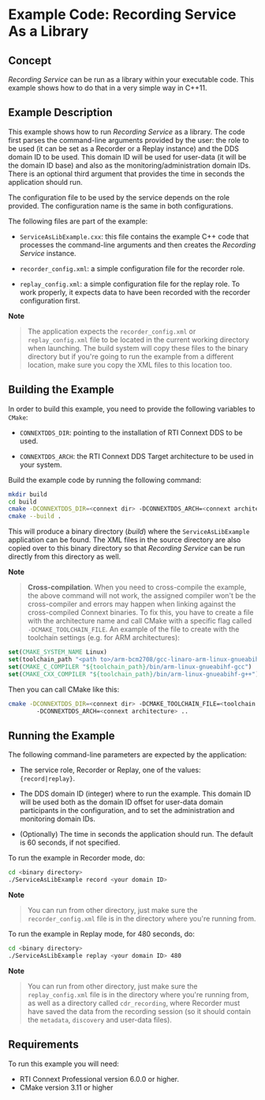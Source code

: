 # Example Code: Recording Service As a Library

## Concept

*Recording Service* can be run as a library within your executable code. This
example shows how to do that in a very simple way in C++11.

## Example Description

This example shows how to run *Recording Service* as a library. The code first
parses the command-line arguments provided by the user: the role to be used (it
can be set as a Recorder or a Replay instance) and the DDS domain ID to be used.
This domain ID will be used for user-data (it will be the domain ID base) and
also as the monitoring/administration domain IDs. There is an optional third
argument that provides the time in seconds the application should run.

The configuration file to be used by the service depends on the role provided.
The configuration name is the same in both configurations.

The following files are part of the example:

-   `ServiceAsLibExample.cxx`: this file contains the example C++ code that
    processes the command-line arguments and then creates the *Recording
    Service* instance.

-   `recorder_config.xml`: a simple configuration file for the recorder role.

-   `replay_config.xml`: a simple configuration file for the replay role. To
    work properly, it expects data to have been recorded with the recorder
    configuration first.

**Note**

> The application expects the `recorder_config.xml` or `replay_config.xml` file
> to be located in the current working directory when launching. The build
> system will copy these files to the binary directory but if you're going to
> run the example from a different location, make sure you copy the XML files to
> this location too.

## Building the Example

In order to build this example, you need to provide the following variables to
`CMake`:

-   `CONNEXTDDS_DIR`: pointing to the installation of RTI Connext DDS to be
    used.

-   `CONNEXTDDS_ARCH`: the RTI Connext DDS Target architecture to be used in
    your system.

Build the example code by running the following command:

```sh
mkdir build
cd build
cmake -DCONNEXTDDS_DIR=<connext dir> -DCONNEXTDDS_ARCH=<connext architecture> ..
cmake --build .
```

This will produce a binary directory (*build*) where the `ServiceAsLibExample`
application can be found. The XML files in the source directory are also copied
over to this binary directory so that *Recording Service* can be run directly
from this directory as well.

**Note**

> **Cross-compilation**. When you need to cross-compile the example, the above
> command will not work, the assigned compiler won't be the cross-compiler and
> errors may happen when linking against the cross-compiled Connext binaries. To
> fix this, you have to create a file with the architecture name and call CMake
> with a specific flag called `-DCMAKE_TOOLCHAIN_FILE`. An example of the file
> to create with the toolchain settings (e.g. for ARM architectures):

```cmake
set(CMAKE_SYSTEM_NAME Linux)
set(toolchain_path "<path to>/arm-bcm2708/gcc-linaro-arm-linux-gnueabihf-raspbian")
set(CMAKE_C_COMPILER "${toolchain_path}/bin/arm-linux-gnueabihf-gcc")
set(CMAKE_CXX_COMPILER "${toolchain_path}/bin/arm-linux-gnueabihf-g++")
```

Then you can call CMake like this:

```sh
cmake -DCONNEXTDDS_DIR=<connext dir> -DCMAKE_TOOLCHAIN_FILE=<toolchain file created above> 
        -DCONNEXTDDS_ARCH=<connext architecture> ..
```

## Running the Example

The following command-line parameters are expected by the application:

-   The service role, Recorder or Replay, one of the values: `{record|replay}`.

-   The DDS domain ID (integer) where to run the example. This domain ID will be
    used both as the domain ID offset for user-data domain participants in the
    configuration, and to set the administration and monitoring domain IDs.

-   (Optionally) The time in seconds the application should run. The default is
    60 seconds, if not specified.

To run the example in Recorder mode, do:

```sh
cd <binary directory>
./ServiceAsLibExample record <your domain ID>
```

**Note**

> You can run from other directory, just make sure the `recorder_config.xml`
> file is in the directory where you're running from.

To run the example in Replay mode, for 480 seconds, do:

```sh
cd <binary directory>
./ServiceAsLibExample replay <your domain ID> 480
```

**Note**

> You can run from other directory, just make sure the `replay_config.xml` file
> is in the directory where you're running from, as well as a directory called
> `cdr_recording`, where Recorder must have saved the data from the recording
> session (so it should contain the `metadata`, `discovery` and user-data
> files). 

## Requirements

To run this example you will need:

- RTI Connext Professional version 6.0.0 or higher.
- CMake version 3.11 or higher
